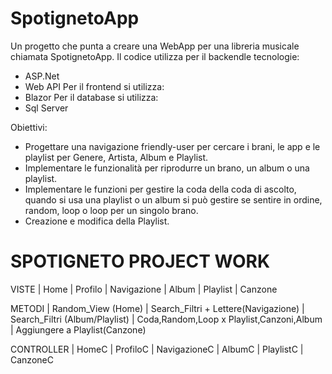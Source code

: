 # SpotignetoApp
Un progetto che punta a creare una WebApp per una libreria musicale chiamata SpotignetoApp.
Il codice utilizza per il backendle tecnologie:
- ASP.Net
- Web API
Per il frontend si utilizza:
- Blazor
Per il database si utilizza:
- Sql Server

Obiettivi:
- Progettare una navigazione friendly-user per cercare i brani, le app e le playlist per Genere, Artista, Album e Playlist.
- Implementare le funzionalità per riprodurre un brano, un album o una playlist.
- Implementare le funzioni per gestire la coda della coda di ascolto, quando si usa una playlist o un album si può gestire se sentire in ordine, random, loop o loop per un singolo brano.
- Creazione e modifica della Playlist.

# SPOTIGNETO PROJECT WORK
VISTE
| Home
| Profilo
| Navigazione
| Album
| Playlist
| Canzone

METODI
| Random_View (Home)
| Search_Filtri + Lettere(Navigazione)
| Search_Filtri (Album/Playlist)
| Coda,Random,Loop x Playlist,Canzoni,Album
| Aggiungere a Playlist(Canzone)

CONTROLLER
| HomeC
| ProfiloC
| NavigazioneC
| AlbumC
| PlaylistC
| CanzoneC





